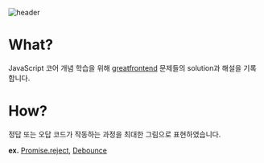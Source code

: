![header](https://capsule-render.vercel.app/api?type=waving&color=bab5fd&height=300&section=header&text=Great%20Frontend&fontSize=90&animation=fadeIn&fontAlignY=38&desc=The%20great%20way%20to%20prepare%20for%20front%20end%20interviews&descAlignY=51&descAlign=62)

# What?

JavaScript 코어 개념 학습을 위해 [greatfrontend](https://www.greatfrontend.com/) 문제들의 solution과 해설을 기록합니다.

# How?

정답 또는 오답 코드가 작동하는 과정을 최대한 그림으로 표현하였습니다. 

**ex.** [Promise.reject](https://github.com/gpgun0/greatfrontend-practice/tree/main/Promise.reject), [Debounce](https://github.com/gpgun0/greatfrontend-practice/tree/main/Debounce)
